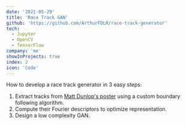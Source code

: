 ```yaml
---
date: '2021-05-29'
title: 'Race Track GAN'
github: 'https://github.com/ArthurFDLR/race-track-generator'
tech:
  - Jupyter
  - OpenCV
  - TensorFlow
company: 'me'
showInProjects: true
index: 2
icon: 'Code'
---
```


How to develop a race track generator in 3 easy steps:

1. Extract tracks from [Matt Dunlop's poster](https://www.redbubble.com/i/poster/Race-Tracks-to-Scale-Plain-Layouts-by-SirDunny/11752820.LVTDI) using a custom boundary following algorithm.
2. Compute their Fourier descriptors to optimize representation.
3. Design a low complexity GAN.
